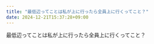 ```yaml
---
title: "最低辺ってことは私が上に行ったら全員上に行くってこと？"
date: 2024-12-21T15:37:28+09:00
---
```

最低辺ってことは私が上に行ったら全員上に行くってこと？
